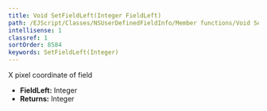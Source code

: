 ```yaml
---
title: Void SetFieldLeft(Integer FieldLeft)
path: /EJScript/Classes/NSUserDefinedFieldInfo/Member functions/Void SetFieldLeft(Integer p_0)
intellisense: 1
classref: 1
sortOrder: 8584
keywords: SetFieldLeft(Integer)
---
```



X pixel coordinate of field



* **FieldLeft:** Integer
* **Returns:** Integer


